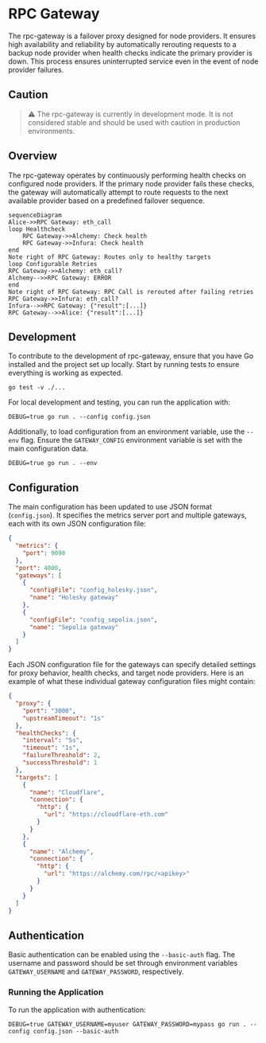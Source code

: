 # RPC Gateway

The rpc-gateway is a failover proxy designed for node providers. It ensures high availability and reliability by automatically rerouting requests to a backup node provider when health checks indicate the primary provider is down. This process ensures uninterrupted service even in the event of node provider failures.

## Caution

> :warning: The rpc-gateway is currently in development mode. It is not considered stable and should be used with caution in production environments.

## Overview

The rpc-gateway operates by continuously performing health checks on configured node providers. If the primary node provider fails these checks, the gateway will automatically attempt to route requests to the next available provider based on a predefined failover sequence.

```mermaid
sequenceDiagram
Alice->>RPC Gateway: eth_call
loop Healthcheck
    RPC Gateway->>Alchemy: Check health
    RPC Gateway->>Infura: Check health
end
Note right of RPC Gateway: Routes only to healthy targets
loop Configurable Retries
RPC Gateway->>Alchemy: eth_call?
Alchemy-->>RPC Gateway: ERROR
end
Note right of RPC Gateway: RPC Call is rerouted after failing retries
RPC Gateway->>Infura: eth_call?
Infura-->>RPC Gateway: {"result":[...]}
RPC Gateway-->>Alice: {"result":[...]}
```

## Development

To contribute to the development of rpc-gateway, ensure that you have Go installed and the project set up locally. Start by running tests to ensure everything is working as expected.

```console
go test -v ./...
```

For local development and testing, you can run the application with:

```console
DEBUG=true go run . --config config.json
```

Additionally, to load configuration from an environment variable, use the `--env` flag. Ensure the `GATEWAY_CONFIG` environment variable is set with the main configuration data.

```console
DEBUG=true go run . --env
```

## Configuration

The main configuration has been updated to use JSON format (`config.json`). It specifies the metrics server port and multiple gateways, each with its own JSON configuration file:

```json
{
  "metrics": {
    "port": 9090
  },
  "port": 4000,
  "gateways": [
    {
      "configFile": "config_holesky.json",
      "name": "Holesky gateway"
    },
    {
      "configFile": "config_sepolia.json",
      "name": "Sepolia gateway"
    }
  ]
}
```

Each JSON configuration file for the gateways can specify detailed settings for proxy behavior, health checks, and target node providers. Here is an example of what these individual gateway configuration files might contain:

```json
{
  "proxy": {
    "port": "3000",
    "upstreamTimeout": "1s"
  },
  "healthChecks": {
    "interval": "5s",
    "timeout": "1s",
    "failureThreshold": 2,
    "successThreshold": 1
  },
  "targets": [
    {
      "name": "Cloudflare",
      "connection": {
        "http": {
          "url": "https://cloudflare-eth.com"
        }
      }
    },
    {
      "name": "Alchemy",
      "connection": {
        "http": {
          "url": "https://alchemy.com/rpc/<apikey>"
        }
      }
    }
  ]
}
```

## Authentication
Basic authentication can be enabled using the `--basic-auth` flag. The username and password should be set through environment variables `GATEWAY_USERNAME` and `GATEWAY_PASSWORD`, respectively.

### Running the Application
To run the application with authentication:

```
DEBUG=true GATEWAY_USERNAME=myuser GATEWAY_PASSWORD=mypass go run . --config config.json --basic-auth
```
